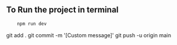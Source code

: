 ## To Run the project in terminal
```bash
    npm run dev
```

git add .
git commit -m '[Custom message]'
git push -u origin main

